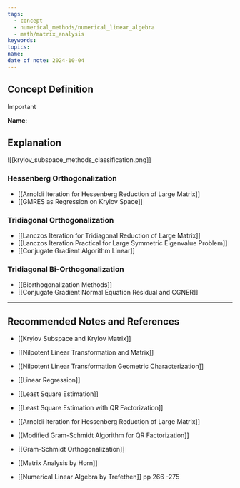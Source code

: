 ```yaml
---
tags:
  - concept
  - numerical_methods/numerical_linear_algebra
  - math/matrix_analysis
keywords: 
topics: 
name: 
date of note: 2024-10-04
---
```


## Concept Definition

>[!important]
>**Name**: 



## Explanation

![[krylov_subspace_methods_classification.png]]


### Hessenberg Orthogonalization

- [[Arnoldi Iteration for Hessenberg Reduction of Large Matrix]]
- [[GMRES as Regression on Krylov Space]]

### Tridiagonal Orthogonalization

- [[Lanczos Iteration for Tridiagonal Reduction of Large Matrix]]
- [[Lanczos Iteration Practical for Large Symmetric Eigenvalue Problem]]
- [[Conjugate Gradient Algorithm Linear]]

### Tridiagonal Bi-Orthogonalization

- [[Biorthogonalization Methods]]
- [[Conjugate Gradient Normal Equation Residual and CGNER]]




-----------
##  Recommended Notes and References


- [[Krylov Subspace and Krylov Matrix]]
- [[Nilpotent Linear Transformation and Matrix]]
- [[Nilpotent Linear Transformation Geometric Characterization]]
- [[Linear Regression]]
- [[Least Square Estimation]]
- [[Least Square Estimation with QR Factorization]]

- [[Arnoldi Iteration for Hessenberg Reduction of Large Matrix]]
- [[Modified Gram-Schmidt Algorithm for QR Factorization]]
- [[Gram-Schmidt Orthogonalization]]

- [[Matrix Analysis by Horn]] 
- [[Numerical Linear Algebra by Trefethen]] pp 266 -275